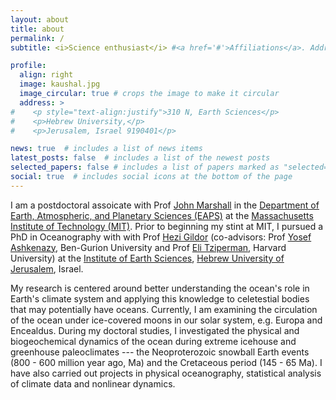 ```yaml
---
layout: about
title: about
permalink: /
subtitle: <i>Science enthusiast</i> #<a href='#'>Affiliations</a>. Address. Contacts. Moto. Etc.

profile:
  align: right
  image: kaushal.jpg
  image_circular: true # crops the image to make it circular
  address: >
#    <p style="text-align:justify">310 N, Earth Sciences</p>
#    <p>Hebrew University,</p>
#    <p>Jerusalem, Israel 9190401</p>

news: true  # includes a list of news items
latest_posts: false  # includes a list of the newest posts
selected_papers: false # includes a list of papers marked as "selected={true}"
social: true  # includes social icons at the bottom of the page
---
```


I am a postdoctoral assoicate with Prof [John Marshall](https://oceans.mit.edu/JohnMarshall/) in the [Department of Earth, Atmospheric, and Planetary Sciences (EAPS)](https://eapsweb.mit.edu/) at the [Massachusetts Institute of Technology (MIT)](https://web.mit.edu/). Prior to beginning my stint at MIT, I pursued a PhD in Oceanography with with Prof [Hezi Gildor](http://hezigildor.es.huji.ac.il/) \(co-advisors: Prof [Yosef Ashkenazy](http://www.bgu.ac.il/~ashkena/), Ben-Gurion University and Prof [Eli Tziperman](https://www.seas.harvard.edu/climate/eli/), Harvard University\) at the [Institute of Earth Sciences](http://en.earth.huji.ac.il), [Hebrew University of Jerusalem](http://new.huji.ac.il/en), Israel.

My research is centered around better understanding the ocean's role in Earth's climate system and applying this knowledge to celetestial bodies that may potentially have oceans. Currently, I am examining the circulation of the ocean under ice-covered moons in our solar system, e.g. Europa and Encealdus. During my doctoral studies, I investigated the physical and biogeochemical dynamics of the ocean during extreme icehouse and greenhouse paleoclimates --- the Neoproterozoic snowball Earth events (800 - 600 million year ago, Ma) and the Cretaceous period (145 - 65 Ma). I have also carried out projects in physical oceanography, statistical analysis of climate data and nonlinear dynamics.

<!-- Put your address / P.O. box / other info right below your picture. You can also disable any of these elements by editing `profile` property of the YAML header of your `_pages/about.md`. Edit `_bibliography/papers.bib` and Jekyll will render your [publications page](/al-folio/publications/) automatically. -->

<!-- Link to your social media connections, too. This theme is set up to use [Font Awesome icons](http://fortawesome.github.io/Font-Awesome/) and [Academicons](https://jpswalsh.github.io/academicons/), like the ones below. Add your Facebook, Twitter, LinkedIn, Google Scholar, or just disable all of them. -->
